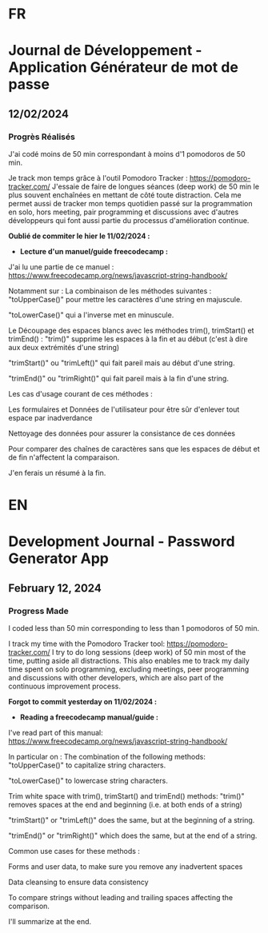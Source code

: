# FR

# Journal de Développement - Application Générateur de mot de passe

## 12/02/2024

### Progrès Réalisés

J'ai codé moins de 50 min correspondant à moins d'1 pomodoros de 50 min.

Je track mon temps grâce à l'outil Pomodoro Tracker : https://pomodoro-tracker.com/
J'essaie de faire de longues séances (deep work) de 50 min le plus souvent enchaînées en mettant de côté toute distraction.
Cela me permet aussi de tracker mon temps quotidien passé sur la programmation en solo, hors meeting, pair programming et discussions avec d'autres développeurs qui font aussi partie du processus d'amélioration continue.

**Oublié de commiter le hier le 11/02/2024 :**

- **Lecture d'un manuel/guide freecodecamp :**

J'ai lu une partie de ce manuel : https://www.freecodecamp.org/news/javascript-string-handbook/

Notamment sur :
La combinaison de les méthodes suivantes :
"toUpperCase()" pour mettre les caractères d'une string en majuscule.

"toLowerCase()" qui a l'inverse met en minuscule.

Le Découpage des espaces blancs avec les méthodes trim(), trimStart() et trimEnd() :
"trim()" supprime les espaces à la fin et au début (c'est à dire aux deux extrémités d'une string)

"trimStart()" ou "trimLeft()" qui fait pareil mais au début d'une string.

"trimEnd()" ou "trimRight()" qui fait pareil mais à la fin d'une string.

Les cas d'usage courant de ces méthodes :

Les formulaires et Données de l'utilisateur pour être sûr d'enlever tout espace par inadverdance

Nettoyage des données pour assurer la consistance de ces données

Pour comparer des chaînes de caractères sans que les espaces de début et de fin n'affectent la comparaison.

J'en ferais un résumé à la fin.

# EN

# Development Journal - Password Generator App

## February 12, 2024

### Progress Made

I coded less than 50 min corresponding to less than 1 pomodoros of 50 min.

I track my time with the Pomodoro Tracker tool: https://pomodoro-tracker.com/
I try to do long sessions (deep work) of 50 min most of the time, putting aside all distractions.
This also enables me to track my daily time spent on solo programming, excluding meetings, peer programming and discussions with other developers, which are also part of the continuous improvement process.

**Forgot to commit yesterday on 11/02/2024 :**

- **Reading a freecodecamp manual/guide :**

I've read part of this manual: https://www.freecodecamp.org/news/javascript-string-handbook/

In particular on :
The combination of the following methods:
"toUpperCase()" to capitalize string characters.

"toLowerCase()" to lowercase string characters.

Trim white space with trim(), trimStart() and trimEnd() methods:
"trim()" removes spaces at the end and beginning (i.e. at both ends of a string)

"trimStart()" or "trimLeft()" does the same, but at the beginning of a string.

"trimEnd()" or "trimRight()" which does the same, but at the end of a string.

Common use cases for these methods :

Forms and user data, to make sure you remove any inadvertent spaces

Data cleansing to ensure data consistency

To compare strings without leading and trailing spaces affecting the comparison.

I'll summarize at the end.
